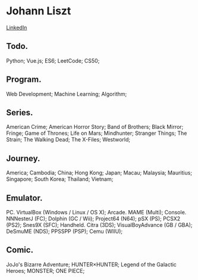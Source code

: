 # Johann Liszt
[LinkedIn](https://www.linkedin.com/in/paint1024/)

## Todo.

Python; Vue.js; ES6; LeetCode; CS50;

## Program.

Web Development; Machine Learning; Algorithm;

## Series.

American Crime; American Horror Story; Band of Brothers; Black Mirror; Fringe; Game of Thrones; Life on Mars; Mindhunter; Stranger Things; The Strain; The Walking Dead; The X-Files; Westworld;

## Journey.

America; Cambodia; China; Hong Kong; Japan; Macau; Malaysia; Mauritius; Singapore; South Korea; Thailand; Vietnam;

## Emulator.

PC. VirtualBox (Windows / Linux / OS X);
Arcade. MAME (Multi);
Console. NNNesterJ (FC); Dolphin (GC / Wii); Project64 (N64); pSX (PS); PCSX2 (PS2); Snes9X (SFC);
Handheld. Citra (3DS); VisualBoyAdvance (GB / GBA); DeSmuME (NDS); PPSSPP (PSP); Cemu (WIIU);

## Comic.

JoJo's Bizarre Adventure; HUNTER×HUNTER; Legend of the Galactic Heroes; MONSTER; ONE PIECE;
